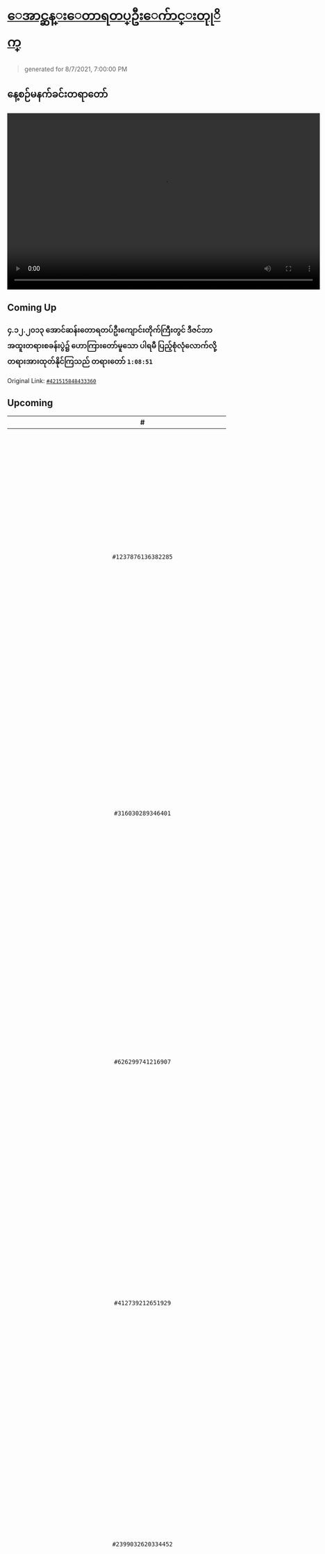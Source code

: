 # [ေအာင္ဆန္းေတာရတပ္ဦးေက်ာင္းတုုိက္](https://www.facebook.com/655653464834259)

> generated for 8/7/2021, 7:00:00 PM

## နေ့စဉ်မနက်ခင်းတရာတော်

<video type="video/mp4" src="https://storage.googleapis.com/mogok-aungsan.appspot.com/public/dhamma/videos/output.mp4" width="720" height="405" preload="auto" controls></video>

## Coming Up

### ၄.၁၂.၂၀၁၃ အောင်ဆန်းတောရတပ်ဦးကျောင်းတိုက်ကြီးတွင် ဒီဇင်ဘာအထူးတရားစခန်းပွဲ၌ ဟောကြားတော်မူသော ပါရမီ ပြည့်စုံလုံလောက်လို့ တရားအားထုတ်နိုင်ကြသည် တရားတော် `1:08:51`

Original Link: [`#421515848433360`](https://www.facebook.com/655653464834259/videos/421515848433360)

## Upcoming

| # | Title | Duration | Date |
|:-----:|:------|---------:|-------------:|
| `#1237876136382285` | [၄.၁၂.၂၀၁၃ ညနေ အောင်ဆန်းတောရတပ်ဦးကျောင်းတိုက်ကြီး၌ ဒီဇင်ဘာအထူးတရားစခန်းပွဲတွင်ဟောကြားတော်မူသော ဝိပဿနာမလုပ်မီခန္ဓာအကြာင်းကျိုးဆက်သင်ရမည် တရားတော်](https://www.facebook.com/655653464834259/videos/1237876136382285) | 1:14:16 | 8/8/2021 19:00:00 |
| `#316030289346401` | [၅.၁၂.၂၀၁၃ နံနက် အောင်ဆန်းတောရတပ်ဦးကျောင်းတိုက်ကြီး၌ ( ၉ ) ကြိမ်မြောက် ဒီဇင်ဘာအထူးတရားစခန်းပွဲတွင်ဟောကြားတော်မူသော အမှားအမှန် ခွဲခြားမြင်ရန် ပဋိစ္စသမုပ္ပါဒ်သင်ယူပါ တရားတော်](https://www.facebook.com/655653464834259/videos/316030289346401) | 1:04:22 | 8/9/2021 19:00:00 |
| `#626299741216907` | [၆.၁၂.၂၀၁၃ နံနက် အောင်ဆန်းတောရတပ်ဦးကျောင်းတိုက်ကြီး၌ ( ၉ ) ကြိမ်မြောက် ဒီဇင်ဘာအထူးတရားစခန်းပွဲတွင်ဟောကြားတော်မူသော အမိုက်ဇာတ်တွေသိမ်းကြပါ တရားတော်](https://www.facebook.com/655653464834259/videos/626299741216907) | 52:57 | 8/10/2021 19:00:00 |
| `#412739212651929` | [၆.၁၂.၂၀၁၃ ညနေ အောင်ဆန်းတောရတပ်ဦးကျောင်းတိုက်ကြီး၌ ( ၉ ) ကြိမ်မြောက် ဒီဇင်ဘာအထူးတရားစခန်းပွဲတွင်ဟောကြားတော်မူသော သက္ကာယဒိဋ္ဌိ အပါး( ၂၀ )ဖြုတ်နည်း တရားတော်](https://www.facebook.com/655653464834259/videos/412739212651929) | 1:08:27 | 8/11/2021 19:00:00 |
| `#2399032620334452` | [၇.၁၂.၂၀၁၃ နံနက် အောင်ဆန်းတောရတပ်ဦးကျောင်းတိုက်ကြီး၌ ( ၉ ) ကြိမ်မြောက် ဒီဇင်ဘာအထူးတရားစခန်းပွဲတွင်ဟောကြားတော်မူသော ကြောင်းကျိုးဆက်စပ် ဒိဋ္ဌိသတ် တရားတော်](https://www.facebook.com/655653464834259/videos/2399032620334452) | 1:08:47 | 8/12/2021 19:00:00 |
| `#610103489502051` | [၇.၁၂.၂၀၁၃ ညနေ အောင်ဆန်းတောရတပ်ဦးကျောင်းတိုက်ကြီး၌ ( ၉ ) ကြိမ်မြောက် ဒီဇင်ဘာအထူးတရားစခန်းပွဲတွင်ဟောကြားတော်မူသော ပညတ် ပရမတ် သိတတ်သူမှမြတ် တရားတော်](https://www.facebook.com/655653464834259/videos/610103489502051) | 1:03:51 | 8/13/2021 19:00:00 |
| `#2361567740799486` | [၈.၁၂.၂၀၁၃ နံနက် အောင်ဆန်းတောရတပ်ဦးကျောင်းတိုက်ကြီး၌ ( ၉ ) ကြိမ်မြောက် ဒီဇင်ဘာအထူးတရားစခန်းပွဲတွင်ဟောကြားတော်မူသော မဂ္ဂင်( ၅ )ပါး ပွားများ အရှုဉာဏ် တရားတော်](https://www.facebook.com/655653464834259/videos/2361567740799486) | 1:04:42 | 8/14/2021 19:00:00 |
| `#889624921389705` | [၈.၁၂.၂၀၁၃ ညနေ အောင်ဆန်းတောရတပ်ဦးကျောင်းတိုက်ကြီး၌ ( ၉ ) ကြိမ်မြောက် ဒီဇင်ဘာအထူးတရားစခန်းပွဲတွင်ဟောကြားတော်မူသော ကိလေသာရန်သူသတ်ရန် မဂ္ဂင်လက်နက်ကသာနိုင်မည် တရားတော်](https://www.facebook.com/655653464834259/videos/889624921389705) | 48:51 | 8/15/2021 19:00:00 |
| `#1230952240398368` | [၉.၁၂.၂၀၁၃ နံနက် အောင်ဆန်းတောရတပ်ဦးကျောင်းတိုက်ကြီး၌ ( ၉ ) ကြိမ်မြောက် ဒီဇင်ဘာအထူးတရားစခန်းပွဲတွင်ဟောကြားတော်မူသော မွေး အို နာ သေက ခန္ဓာရဲ့ကိစ္စ ငါဝင်မစွက်ရ တရားတော်](https://www.facebook.com/655653464834259/videos/1230952240398368) | 1:06:56 | 8/16/2021 19:00:00 |
| `#467188077389215` | [၁၀.၁၂.၂၀၁၃ ညနေ အောင်ဆန်းတောရတပ်ဦးကျောင်းတိုက်ကြီး၌ ( ၉ ) ကြိမ်မြောက် ဒီဇင်ဘာအထူးတရားစခန်းပွဲတွင်ဟောကြားတော်မူသော နေရေးတတ်၍ သေရေးမြတ်ရန် တရားတော်](https://www.facebook.com/655653464834259/videos/467188077389215) | 47:51 | 8/17/2021 19:00:00 |
| `#330470124526791` | [၂၄. ၈ .၂၀၁၃ ရက်နေ့ အောင်ဆန်းတောရတပ်ဦးကျောင်းတိုက်ကြီး၌ ( ၁၄၇ ) ကြိမ်မြောက် မိုးကုတ်ဝိပဿနာ ဝါခေါင်လ( ၁၀ ) ရက်တရားအားထုတ်ပူဇော်ပွဲကြီးတွင် ဟောကြားတော်မူသော ဗုဒ္ဓဘာသာမှန်လျင် သစ္စာသိရမည် တရားတော်](https://www.facebook.com/655653464834259/videos/330470124526791) | 58:43 | 8/18/2021 19:00:00 |
| `#2766443440051965` | [၂၅. ၈ .၂၀၁၃ နံနက် အောင်ဆန်းတောရတပ်ဦးကျောင်းတိုက်ကြီး၌ ( ၁၄၇ ) ကြိမ်မြောက် မိုးကုတ်ဝိပဿနာ ဝါခေါင်လ( ၁၀ ) ရက်တရားအားထုတ်ပူဇော်ပွဲကြီးတွင် ဟောကြားတော်မူသော
တရားသိသော နှင့် မသိသော လူတန်းစား( ၂ ) မျိုး တရားတော်](https://www.facebook.com/655653464834259/videos/2766443440051965) | 1:05:37 | 8/19/2021 19:00:00 |
| `#420372842024556` | [၂၅. ၈ .၂၀၁၃ ညနေ အောင်ဆန်းတောရတပ်ဦးကျောင်းတိုက်ကြီး၌ ( ၁၄၇ ) ကြိမ်မြောက် မိုးကုတ်ဝိပဿနာ ဝါခေါင်လ( ၁၀ ) ရက်တရားအားထုတ်ပူဇော်ပွဲကြီးတွင် ဟောကြားတော်မူသော
နိဗ္ဗာန်ရောက်ရန် ဆောင်ရန်တရား( ၅ )ပါးနှင့် ရှောင်ရန်တရား ( ၅ )ပါး တရားတော်](https://www.facebook.com/655653464834259/videos/420372842024556) | 1:04:49 | 8/20/2021 19:00:00 |
| `#2458496227719052` | [၂၆. ၈ .၂၀၁၃ နံနက် အောင်ဆန်းတောရတပ်ဦးကျောင်းတိုက်ကြီး၌ ( ၁၄၇ ) ကြိမ်မြောက် မိုးကုတ်ဝိပဿနာ ဝါခေါင်လ( ၁၀ ) ရက်တရားအားထုတ်ပူဇော်ပွဲကြီးတွင် ဟောကြားတော်မူသော
ဗုဒ္ဓဘာသာဝင်တို့၏ လူမှုအခွင့်အရေး တရားတော်](https://www.facebook.com/655653464834259/videos/2458496227719052) | 1:04:31 | 8/21/2021 19:00:00 |

---

_&copy; 2021-2021 [Ethereal](https://github.com/etherealtech)_
